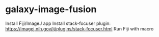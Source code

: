 # galaxy-image-fusion

Install Fiji/ImageJ app
Install stack-focuser plugin: https://imagej.nih.gov/ij/plugins/stack-focuser.html
Run Fiji with macro
